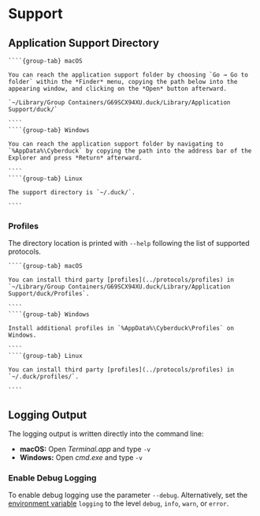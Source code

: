 Support
====

## Application Support Directory

`````{tabs}
````{group-tab} macOS

You can reach the application support folder by choosing `Go → Go to folder` within the *Finder* menu, copying the path below into the appearing window, and clicking on the *Open* button afterward.

`~/Library/Group Containers/G69SCX94XU.duck/Library/Application Support/duck/`

````
````{group-tab} Windows

You can reach the application support folder by navigating to `%AppData%\Cyberduck` by copying the path into the address bar of the Explorer and press *Return* afterward.

````
````{group-tab} Linux

The support directory is `~/.duck/`.

````
`````

### Profiles

The directory location is printed with `--help` following the list of supported protocols.

`````{tabs}
````{group-tab} macOS

You can install third party [profiles](../protocols/profiles) in `~/Library/Group Containers/G69SCX94XU.duck/Library/Application Support/duck/Profiles`.

````
````{group-tab} Windows

Install additional profiles in `%AppData%\Cyberduck\Profiles` on Windows.

````
````{group-tab} Linux

You can install third party [profiles](../protocols/profiles) in `~/.duck/profiles/`.

````
`````

## Logging Output

The logging output is written directly into the command line:

- **macOS:** Open *Terminal.app* and type `-v`
- **Windows:** Open *cmd.exe* and type `-v`

### Enable Debug Logging

To enable debug logging use the parameter `--debug`. Alternatively, set the [environment variable](index.md#preferences) `logging` to the level `debug`, `info`, `warn`, or `error`.
